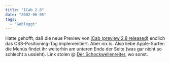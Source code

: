 ```yaml
---
title: "ICab 2.8"
date: "2002-06-05"
tags:
  - "Gebloggt"
---
```


Hatte gehofft, daß die neue Preview von [iCab (preview 2.8 released)](http://www.icab.de/) endlich das CSS-Positioning-Tag implementiert. Aber nix is. Also liebe Apple-Surfer: die Menüs findet ihr weiterhin am unteren Ende der Seite (was gar nicht so schlecht a ussieht).
Link stolen @ [Der Schockwellenreiter](http://www.schockwellenreiter.de/2002/06/05.html#a5827), wo sonst.
